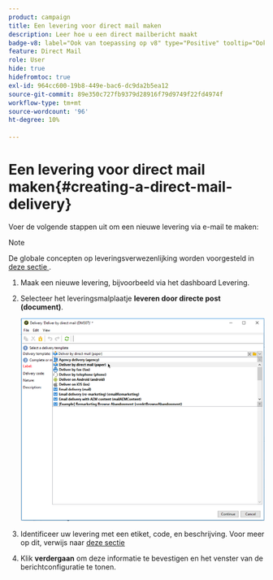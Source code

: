 ```yaml
---
product: campaign
title: Een levering voor direct mail maken
description: Leer hoe u een direct mailbericht maakt
badge-v8: label="Ook van toepassing op v8" type="Positive" tooltip="Ook van toepassing op campagne v8"
feature: Direct Mail
role: User
hide: true
hidefromtoc: true
exl-id: 964cc600-19b8-449e-bac6-dc9da2b5ea12
source-git-commit: 89e350c727fb9379d28916f79d9749f22fd4974f
workflow-type: tm+mt
source-wordcount: '96'
ht-degree: 10%

---
```


# Een levering voor direct mail maken{#creating-a-direct-mail-delivery}

Voer de volgende stappen uit om een nieuwe levering via e-mail te maken:

>[!NOTE]
>
>De globale concepten op leveringsverwezenlijking worden voorgesteld in [ deze sectie ](steps-about-delivery-creation-steps.md).

1. Maak een nieuwe levering, bijvoorbeeld via het dashboard Levering.
1. Selecteer het leveringsmalplaatje **leveren door directe post (document)**.

   ![](assets/direct_mail.png)

1. Identificeer uw levering met een etiket, code, en beschrijving. Voor meer op dit, verwijs naar [ deze sectie ](steps-create-and-identify-the-delivery.md#identifying-the-delivery)
1. Klik **verdergaan** om deze informatie te bevestigen en het venster van de berichtconfiguratie te tonen.
